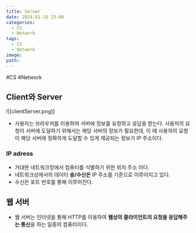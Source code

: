 ```yaml
---
title: Server
date: 2024-01-16 23:08
categories:
  - CS
  - Network
tags:
  - CS
  - Network
image: 
path:
---
```

#CS #Network 

## Client와 Server
![[clientServer.png]]

- 사용자는 브라우저를 이용하여 서버에 정보를 요청하고 응답을 받는다. 사용자의 요청이 서버에 도달하기 위해서는 해당 서버의 정보가 필요한데, 이 때 사용자의 요청이 해당 서버에 정확하게 도달할 수 있게 제공되는 정보가 IP 주소이다.

### IP adress
- 거대한 네트워크망에서 컴퓨터를 식별하기 위한 위치 주소 이다.
- 네트워크상에서의 데이터 **송/수신은** IP 주소를 기준으로 이루어지고 있다.
- 수신은 포트 번호를 통해 이루어진다.

## 웹 서버
+ 웹 서버는 인터넷을 통해 HTTP를 이용하여 **웹상의 클라이언트의 요청을 응답해주는 통신**을 하는 일종의 컴퓨터이다.